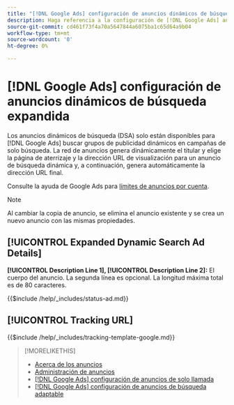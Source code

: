 ```yaml
---
title: "[!DNL Google Ads] configuración de anuncios dinámicos de búsqueda expandida"
description: Haga referencia a la configuración de [!DNL Google Ads] anuncios dinámicos de búsqueda expandidos.
source-git-commit: cd461f73f4a70a5647844a6075ba1c65d64a9b04
workflow-type: tm+mt
source-wordcount: '0'
ht-degree: 0%

---
```


# [!DNL Google Ads] configuración de anuncios dinámicos de búsqueda expandida

Los anuncios dinámicos de búsqueda (DSA) solo están disponibles para [!DNL Google Ads] buscar grupos de publicidad dinámicos en campañas de solo búsqueda. La red de anuncios genera dinámicamente el titular y elige la página de aterrizaje y la dirección URL de visualización para un anuncio de búsqueda dinámica y, a continuación, genera automáticamente la dirección URL final.

Consulte la ayuda de Google Ads para [límites de anuncios por cuenta](https://support.google.com/google-ads/answer/6372658?hl=en).

>[!NOTE]
>
>Al cambiar la copia de anuncio, se elimina el anuncio existente y se crea un nuevo anuncio con las mismas propiedades.

## [!UICONTROL Expanded Dynamic Search Ad Details]

**[!UICONTROL Description Line 1], [!UICONTROL Description Line 2]:** El cuerpo del anuncio. La segunda línea es opcional. La longitud máxima total es de 80 caracteres.

<!-- **[!UICONTROL Status]:** -->

{{$include /help/_includes/status-ad.md}}

## [!UICONTROL Tracking URL]

<!-- **[!UICONTROL Tracking Template]:** -->

{{$include /help/_includes/tracking-template-google.md}}

>[!MORELIKETHIS]
>
>* [Acerca de los anuncios](ad-about.md)
>* [Administración de anuncios](ad-manage.md)
>* [[!DNL Google Ads] configuración de anuncios de solo llamada](ad-settings-google-call.md)
>* [[!DNL Google Ads] configuración de anuncios de búsqueda adaptable](ad-settings-google-rsa.md)


